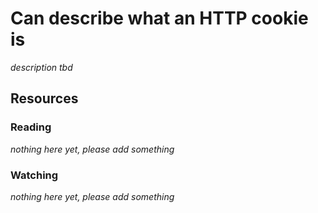 # Can describe what an HTTP cookie is

_description tbd_

## Resources

### Reading

_nothing here yet, please add something_

### Watching

_nothing here yet, please add something_
